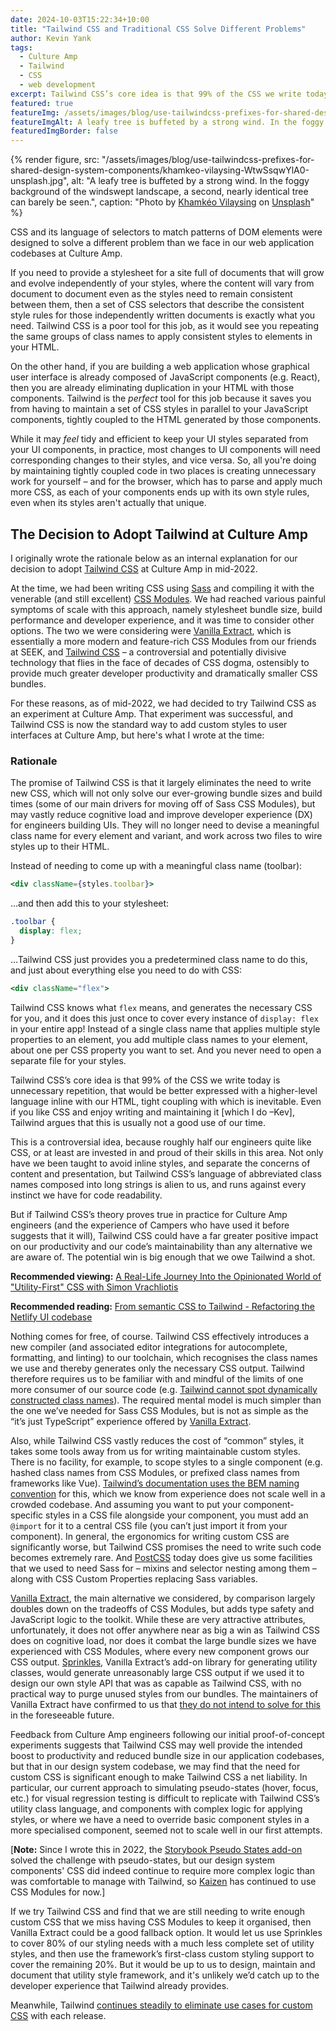 ```yaml
---
date: 2024-10-03T15:22:34+10:00
title: "Tailwind CSS and Traditional CSS Solve Different Problems"
author: Kevin Yank
tags:
  - Culture Amp
  - Tailwind
  - CSS
  - web development
excerpt: Tailwind CSS’s core idea is that 99% of the CSS we write today is unnecessary repetition, that would be better expressed with a higher-level language inline with our HTML, tight coupling with which is inevitable. Even if you like CSS and enjoy writing and maintaining it [which I do –Kev], Tailwind argues that this is usually not a good use of our time.
featured: true
featureImg: /assets/images/blog/use-tailwindcss-prefixes-for-shared-design-system-components/khamkeo-vilaysing-WtwSsqwYlA0-unsplash-1152.jpg
featureImgAlt: A leafy tree is buffeted by a strong wind. In the foggy background of the windswept landscape, a second, nearly identical tree can barely be seen.
featuredImgBorder: false
---
```


{% render figure,
  src: "/assets/images/blog/use-tailwindcss-prefixes-for-shared-design-system-components/khamkeo-vilaysing-WtwSsqwYlA0-unsplash.jpg",
  alt: "A leafy tree is buffeted by a strong wind. In the foggy background of the windswept landscape, a second, nearly identical tree can barely be seen.",
  caption: "Photo by <a href='https://unsplash.com/@mahkeo?utm_source=unsplash&utm_medium=referral&utm_content=creditCopyText'>Khamkéo Vilaysing</a> on <a href='https://unsplash.com/photos/trees-with-wind-photo-WtwSsqwYlA0?utm_source=unsplash&utm_medium=referral&utm_content=creditCopyText'>Unsplash</a>"
%}

CSS and its language of selectors to match patterns of DOM elements were designed to solve a different problem than we face in our web application codebases at Culture Amp.

If you need to provide a stylesheet for a site full of documents that will grow and evolve independently of your styles, where the content will vary from document to document even as the styles need to remain consistent between them, then a set of CSS selectors that describe the consistent style rules for those independently written documents is exactly what you need. Tailwind CSS is a poor tool for this job, as it would see you repeating the same groups of class names to apply consistent styles to elements in your HTML.

On the other hand, if you are building a web application whose graphical user interface is already composed of JavaScript components (e.g. React), then you are already eliminating duplication in your HTML with those components. Tailwind is the _perfect_ tool for this job because it saves you from having to maintain a set of CSS styles in parallel to your JavaScript components, tightly coupled to the HTML generated by those components.

While it may _feel_ tidy and efficient to keep your UI styles separated from your UI components, in practice, most changes to UI components will need corresponding changes to their styles, and vice versa. So, all you're doing by maintaining tightly coupled code in two places is creating unnecessary work for yourself – and for the browser, which has to parse and apply much more CSS, as each of your components ends up with its own style rules, even when its styles aren't actually that unique.

## The Decision to Adopt Tailwind at Culture Amp

I originally wrote the rationale below as an internal explanation for our decision to adopt [Tailwind CSS][] at Culture Amp in mid-2022.

At the time, we had been writing CSS using [Sass][] and compiling it with the venerable (and still excellent) [CSS Modules][]. We had reached various painful symptoms of scale with this approach, namely stylesheet bundle size, build performance and developer experience, and it was time to consider other options. The two we were considering were [Vanilla Extract][], which is essentially a more modern and feature-rich CSS Modules from our friends at SEEK, and [Tailwind CSS][] – a controversial and potentially divisive technology that flies in the face of decades of CSS dogma, ostensibly to provide much greater developer productivity and dramatically smaller CSS bundles.

For these reasons, as of mid-2022, we had decided to try Tailwind CSS as an experiment at Culture Amp. That experiment was successful, and Tailwind CSS is now the standard way to add custom styles to user interfaces at Culture Amp, but here's what I wrote at the time:

### Rationale

The promise of Tailwind CSS is that it largely eliminates the need to write new CSS, which will not only solve our ever-growing bundle sizes and build times (some of our main drivers for moving off of Sass CSS Modules), but may vastly reduce cognitive load and improve developer experience (DX) for engineers building UIs. They will no longer need to devise a meaningful class name for every element and variant, and work across two files to wire styles up to their HTML.

Instead of needing to come up with a meaningful class name (toolbar):

```jsx
<div className={styles.toolbar}>
```

…and then add this to your stylesheet:

```css
.toolbar {
  display: flex;
}
```

…Tailwind CSS just provides you a predetermined class name to do this, and just about everything else you need to do with CSS:

```jsx
<div className="flex">
```

Tailwind CSS knows what `flex` means, and generates the necessary CSS for you, and it does this just once to cover every instance of `display: flex` in your entire app! Instead of a single class name that applies multiple style properties to an element, you add multiple class names to your element, about one per CSS property you want to set. And you never need to open a separate file for your styles.

Tailwind CSS’s core idea is that 99% of the CSS we write today is unnecessary repetition, that would be better expressed with a higher-level language inline with our HTML, tight coupling with which is inevitable. Even if you like CSS and enjoy writing and maintaining it [which I do –Kev], Tailwind argues that this is usually not a good use of our time.

This is a controversial idea, because roughly half our engineers quite like CSS, or at least are invested in and proud of their skills in this area. Not only have we been taught to avoid inline styles, and separate the concerns of content and presentation, but Tailwind CSS’s language of abbreviated class names composed into long strings is alien to us, and runs against every instinct we have for code readability.

But if Tailwind CSS’s theory proves true in practice for Culture Amp engineers (and the experience of Campers who have used it before suggests that it will), Tailwind CSS could have a far greater positive impact on our productivity and our code’s maintainability than any alternative we are aware of. The potential win is big enough that we owe Tailwind a shot.

**Recommended viewing:** [A Real-Life Journey Into the Opinionated World of "Utility-First" CSS with Simon Vrachliotis](https://vimeo.com/294976504)

**Recommended reading:** [From semantic CSS to Tailwind - Refactoring the Netlify UI codebase](https://www.netlify.com/blog/2021/03/23/from-semantic-css-to-tailwind-refactoring-the-netlify-ui-codebase/)

Nothing comes for free, of course. Tailwind CSS effectively introduces a new compiler (and associated editor integrations for autocomplete, formatting, and linting) to our toolchain, which recognises the class names we use and thereby generates only the necessary CSS output. Tailwind therefore requires us to be familiar with and mindful of the limits of one more consumer of our source code (e.g. [Tailwind cannot spot dynamically constructed class names](https://tailwindcss.com/docs/content-configuration#dynamic-class-names)). The required mental model is much simpler than the one we’ve needed for Sass CSS Modules, but is not as simple as the “it’s just TypeScript” experience offered by [Vanilla Extract][].

Also, while Tailwind CSS vastly reduces the cost of “common” styles, it takes some tools away from us for writing maintainable custom styles. There is no facility, for example, to scope styles to a single component (e.g. hashed class names from CSS Modules, or prefixed class names from frameworks like Vue). [Tailwind’s documentation uses the BEM naming convention](https://tailwindcss.com/docs/adding-custom-styles#adding-component-classes) for this, which we know from experience does not scale well in a crowded codebase. And assuming you want to put your component-specific styles in a CSS file alongside your component, you must add an `@import` for it to a central CSS file (you can’t just import it from your component). In general, the ergonomics for writing custom CSS are significantly worse, but Tailwind CSS promises the need to write such code becomes extremely rare. And [PostCSS][] today does give us some facilities that we used to need Sass for – mixins and selector nesting among them – along with CSS Custom Properties replacing Sass variables.

[Vanilla Extract][], the main alternative we considered, by comparison largely doubles down on the tradeoffs of CSS Modules, but adds type safety and JavaScript logic to the toolkit. While these are very attractive attributes, unfortunately, it does not offer anywhere near as big a win as Tailwind CSS does on cognitive load, nor does it combat the large bundle sizes we have experienced with CSS Modules, where every new component grows our CSS output. [Sprinkles](https://vanilla-extract.style/documentation/packages/sprinkles/), Vanilla Extract’s add-on library for generating utility classes, would generate unreasonably large CSS output if we used it to design our own style API that was as capable as Tailwind CSS, with no practical way to purge unused styles from our bundles. The maintainers of Vanilla Extract have confirmed to us that [they do not intend to solve for this](https://github.com/seek-oss/vanilla-extract/discussions/91) in the foreseeable future.

Feedback from Culture Amp engineers following our initial proof-of-concept experiments suggests that Tailwind CSS may well provide the intended boost to productivity and reduced bundle size in our application codebases, but that in our design system codebase, we may find that the need for custom CSS is significant enough to make Tailwind CSS a net liability. In particular, our current approach to simulating pseudo-states (hover, focus, etc.) for visual regression testing is difficult to replicate with Tailwind CSS’s utility class language, and components with complex logic for applying styles, or where we have a need to override basic component styles in a more specialised component, seemed not to scale well in our first attempts.

[**Note:** Since I wrote this in 2022, the [Storybook Pseudo States add-on](https://github.com/chromaui/storybook-addon-pseudo-states) solved the challenge with pseudo-states, but our design system components' CSS did indeed continue to require more complex logic than was comfortable to manage with Tailwind, so [Kaizen](https://cultureamp.design) has continued to use CSS Modules for now.]

If we try Tailwind CSS and find that we are still needing to write enough custom CSS that we miss having CSS Modules to keep it organised, then Vanilla Extract could be a good fallback option. It would let us use Sprinkles to cover 80% of our styling needs with a much less complete set of utility styles, and then use the framework’s first-class custom styling support to cover the remaining 20%. But it would be up to us to design, maintain and document that utility style framework, and it's unlikely we’d catch up to the developer experience that Tailwind already provides.

Meanwhile, Tailwind [continues steadily to eliminate use cases for custom CSS](https://twitter.com/adamwathan/status/1523345746421985281) with each release.

[Tailwind CSS]: https://tailwindcss.com/
[Sass]: https://sass-lang.com/
[CSS Modules]: https://github.com/css-modules/css-modules
[Vanilla Extract]: https://vanilla-extract.style/
[PostCSS]: https://postcss.org/

